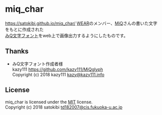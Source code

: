 # miq_char
https://satokibi.github.io/miq_char/
[WEAR](https://wear.cannes.jp/)のメンバー、[MiQ](https://twitter.com/MiQ_WEAR)さんの書いた文字をもとに作成された  
[みQ文字フォント](https://github.com/kazy111/MiQglyph)をweb上で画像出力するようにしたものです。

Thanks
-------
- みQ文字フォント作成者様  
kazy111 https://github.com/kazy111/MiQglyph  
Copyright (c) 2018 kazy111 <kazy@kazy111.info>

License
-------
miq_char is licensed under the [MIT](LICENSE) license.  
Copyright (c) 2018 satokibi <td182007@cis.fukuoka-u.ac.jp>
